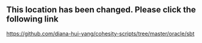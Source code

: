 
## This location has been changed. Please click the following link
https://github.com/diana-hui-yang/cohesity-scripts/tree/master/oracle/sbt

